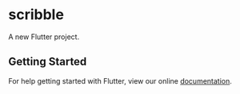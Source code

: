 # scribble

A new Flutter project.

## Getting Started

For help getting started with Flutter, view our online
[documentation](https://flutter.io/).
